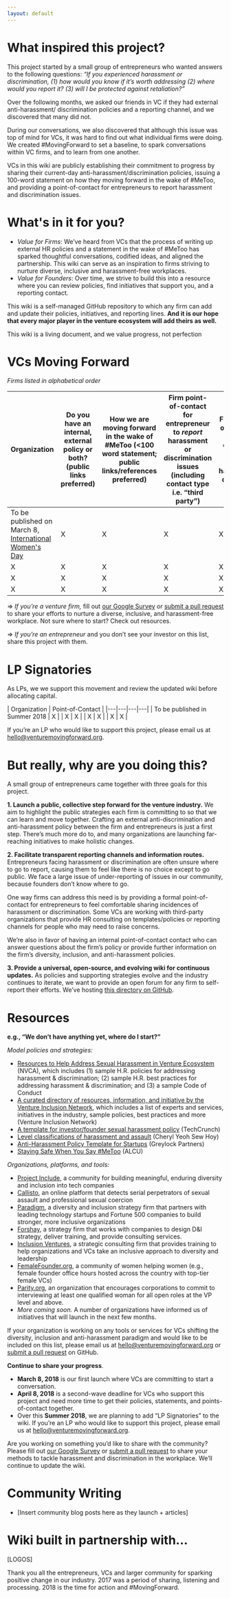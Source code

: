 ```yaml
---
layout: default
---
```



# [](#inspiration) What inspired this project?

This project started by a small group of entrepreneurs who wanted answers to the following questions: _“If you experienced harassment or discrimination, (1) how would you know if it’s worth addressing (2) where would you report it? (3) will I be protected against retaliation?”_

Over the following months, we asked our friends in VC if they had external anti-harassment/ discrimination policies and a reporting channel, and we discovered that many did not. 

During our conversations, we also discovered that although this issue was top of mind for VCs, it was hard to find out what individual firms were doing. We created #MovingForward to set a baseline, to spark conversations within VC firms, and to learn from one another. 

VCs in this wiki are publicly establishing their commitment to progress by sharing their current-day anti-harassment/discrimination policies, issuing a 100-word statement on how they moving forward in the wake of #MeToo, and providing a point-of-contact for entrepreneurs to report harassment and discrimination issues.

# [](#motivation) What's in it for you?
* _Value for Firms_: We’ve heard from VCs that the process of writing up external HR policies and a statement in the wake of #MeToo has sparked thoughtful conversations, codified ideas, and aligned the partnership. This wiki can serve as an inspiration to firms striving to nurture diverse, inclusive and harassment-free workplaces. 
* _Value for Founders_: Over time, we strive to build this into a resource where you can review policies, find initiatives that support you, and a reporting contact. 

This wiki is a self-managed GitHub repository to which any firm can add and update their policies, initiatives, and reporting lines. **And it is our hope that every major player in the venture ecosystem will add theirs as well.**

This wiki is a living document, and we value progress, not perfection



# [](#vcs-moving-forward)VCs Moving Forward
_Firms listed in alphabetical order_

| Organization | **Do you have an internal, external policy or both?** (public links preferred) | **How we are moving forward** in the wake of #MeToo (<100 word statement; public links/references preferred) | **Firm point-of-contact for entrepreneur to _report_ harassment or discrimination issues** (including contact type i.e. “third party”) | **Firm point-of-contact for diversity, inclusion and harassment questions** |
|---|---|---|---|---|
| To be published on March 8, [International Women's Day](https://www.internationalwomensday.com/) | X | X | X | X |
| X | X | X | X | X |
| X | X | X | X | X |
| X | X | X | X | X |

=> _If you’re a venture firm,_ fill out [our Google Survey](https://goo.gl/forms/Bh5nZZbjiet5CJV23) or [submit a pull request](https://github.com/WeAreMovingForward/wearemovingforward.github.io/compare?expand=1) to share your efforts to nurture a diverse, inclusive, and harassment-free workplace. Not sure where to start? Check out resources. 

=> _If you’re an entrepreneur_ and you don’t see your investor on this list, share this project with them.

# [](#lp-signatories)LP Signatories

As LPs, we we support this movement and review the updated wiki before allocating capital.

| Organization | Point-of-Contact |
|---|---|---|---|
| To be published in Summer 2018 | X | 
| X | X |
| X | X | 
| X | X |

If you’re an LP who would like to support this project, please email us at hello@venturemovingforward.org.

# [](#why-are-we-doing-this)But really, why are you doing this?


A small group of entrepreneurs came together with three goals for this project.

**1. Launch a public, collective step forward for the venture industry.** We aim to highlight the public strategies each firm is committing to so that we can learn and move together.
Crafting an external anti-discrimination and anti-harassment policy between the firm and entrepreneurs is just a first step. There’s much more do to, and many organizations are launching far-reaching initiatives to make holistic changes. 

**2. Facilitate transparent reporting channels and information routes.** Entrepreneurs facing harassment or discrimination are often unsure where to go to report, causing them to feel like there is no choice except to go public. We face a large issue of under-reporting of issues in our community, because founders don’t know where to go.

One way firms can address this need is by providing a formal point-of-contact for entrepreneurs to feel comfortable sharing incidences of harassment or discrimination. Some VCs are working with third-party organizations that provide HR consulting on templates/policies or reporting channels for people who may need to raise concerns.

We’re also in favor of having an internal point-of-contact contact who can answer questions about the firm’s policy or provide further information on the firm’s diversity, inclusion, and anti-harassment policies.

**3. Provide a universal, open-source, and evolving wiki for continuous updates.** As policies and supporting strategies evolve and the industry continues to iterate, we want to provide an open forum for any firm to self-report their efforts. We’ve hosting [this directory on GitHub](https://github.com/WeAreMovingForward/wearemovingforward.github.io).


# [](#resources)Resources

**e.g., “We don’t have anything yet, where do I start?”**

_Model policies and strategies:_
* [Resources to Help Address Sexual Harassment in Venture Ecosystem](https://nvca.org/pressreleases/nvca-unveils-resources-help-address-sexual-harassment-venture-ecosystem/) (NVCA), which includes (1) sample H.R. policies for addressing harassment & discrimination; (2) sample H.R. best practices for addressing harassment & discrimination; and (3) a sample Code of Conduct
* [A curated directory of resources, information, and initiative by the Venture Inclusion Network](https://www.ventureinclusion.com/), which includes a list of experts and services, initiatives in the industry, sample policies, best practices and more (Venture Inclusion Network)
* [A template for investor/founder sexual harassment policy](https://techcrunch.com/2017/07/05/harassment-policy-template/) (TechCrunch)
* [Level classifications of harassment and assault](https://cherylyeoh.com/2017/07/03/shedding-light-on-the-black-box-of-inappropriateness/) (Cheryl Yeoh Sew Hoy)
* [Anti-Harassment Policy Template for Startups](https://news.greylock.com/anti-harassment-policy-template-for-startups-fe24a580bddf) (Greylock Partners)
* [Staying Safe When You Say #MeToo](https://www.aclu.org/blog/privacy-technology/internet-privacy/staying-safe-when-you-say-metoo) (ALCU)

_Organizations, platforms, and tools:_
* [Project Include](http://projectinclude.org/), a community for building meaningful, enduring diversity and inclusion into tech companies
* [Callisto](https://www.projectcallisto.org/), an online platform that detects serial perpetrators of sexual assault and professional sexual coercion
* [Paradigm](https://www.paradigmiq.com/), a diversity and inclusion strategy firm that partners with leading technology startups and Fortune 500 companies to build stronger, more inclusive organizations
* [Forshay](http://forshay.com/diversity-inclusion/), a strategy firm that works with companies to design D&I strategy, deliver training, and provide consulting services.
* [Inclusion Ventures](http://inclusionventures.com/), a strategic consulting firm that provides training to help organizations and VCs take an inclusive approach to diversity and leadership
* [FemaleFounder.org](https://www.femalefounder.org/), a community of women helping women (e.g., female founder office hours hosted across the country with top-tier female VCs)
* [Parity.org](https://www.parity.org/), an organization that encourages corporations to commit to interviewing at least one qualified woman for all open roles at the VP level and above.
* _More coming soon._  A number of organizations have informed us of initiatives that will launch in the next few months.

If your organization is working on any tools or services for VCs shifting the diversity, inclusion and anti-harassment paradigm and would like to be included on this list, please email us at hello@venturemovingforward.org or [submit a pull request](https://github.com/WeAreMovingForward/wearemovingforward.github.io/compare?expand=1) on GitHub.

**Continue to share your progress**.
* **March 8, 2018** is our first launch where VCs are committing to start a conversation. 
* **April 8, 2018** is a second-wave deadline for VCs who support this project and need more time to get their policies, statements, and points-of-contact together.
* Over this **Summer 2018**, we are planning to add “LP Signatories” to the wiki. If you’re an LP who would like to support this project, please email us at hello@venturemovingforward.org.

Are you working on something you’d like to share with the community? Please fill out [our Google Survey](https://goo.gl/forms/Bh5nZZbjiet5CJV23) or [submit a pull request](https://github.com/WeAreMovingForward/wearemovingforward.github.io/compare?expand=1) to share your methods to tackle harassment and discrimination in the workplace. We’ll continue to update the wiki.

# [](#news)Community Writing
* [Insert community blog posts here as they launch + articles]

# [](#partners)Wiki built in partnership with...
[LOGOS]

Thank you all the entrepreneurs, VCs and larger community for sparking positive change in our industry. 2017 was a period of sharing, listening and processing. 2018 is the time for action and #MovingForward.